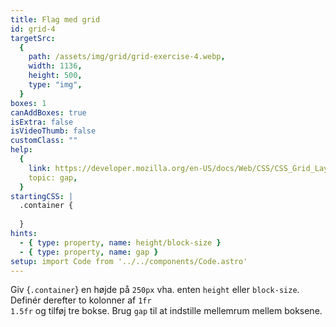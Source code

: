 ```yaml
---
title: Flag med grid
id: grid-4
targetSrc:
  {
    path: /assets/img/grid/grid-exercise-4.webp,
    width: 1136,
    height: 500,
    type: "img",
  }
boxes: 1
canAddBoxes: true
isExtra: false
isVideoThumb: false
customClass: ""
help:
  {
    link: https://developer.mozilla.org/en-US/docs/Web/CSS/CSS_Grid_Layout/Basic_Concepts_of_Grid_Layout#gutters,
    topic: gap,
  }
startingCSS: |
  .container {
    
  }
hints:
  - { type: property, name: height/block-size }
  - { type: property, name: gap }
setup: import Code from '../../components/Code.astro'
---
```


Giv {<Code type="selector">.container</Code>} en højde på <Code>250px</Code> vha. enten `height` eller `block-size`. Definér derefter to kolonner af <Code>1fr 1.5fr</Code> og tilføj tre bokse. Brug `gap` til at indstille mellemrum mellem boksene.
